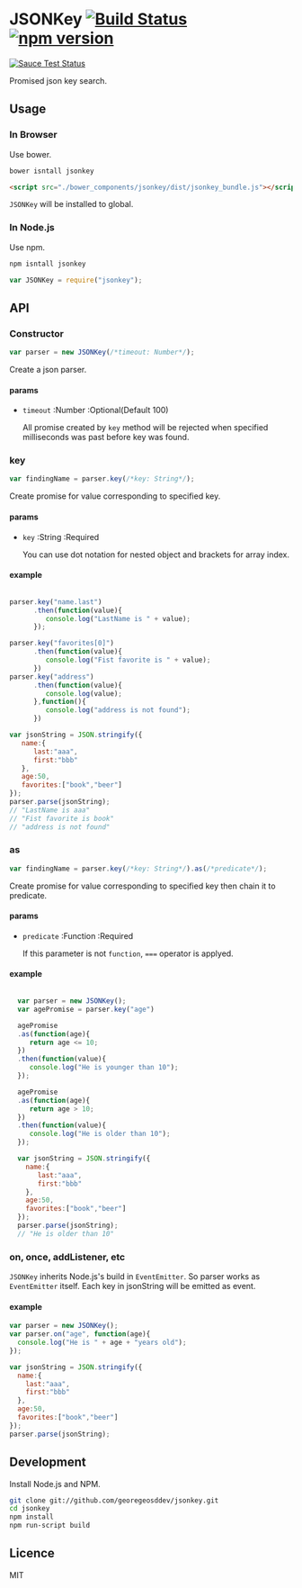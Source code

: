 # JSONKey [![Build Status](https://travis-ci.org/georgeOsdDev/jsonkey.svg?branch=master)](https://travis-ci.org/georgeOsdDev/jsonkey) [![npm version](https://badge.fury.io/js/jsonkey.svg)](http://badge.fury.io/js/jsonkey)

[![Sauce Test Status](https://saucelabs.com/browser-matrix/georgeosddev_jsonkey.svg)](https://saucelabs.com/u/georgeosddev_jsonkey)

Promised json key search.

## Usage

### In Browser

Use bower.
```bash
bower isntall jsonkey
```

```html
<script src="./bower_components/jsonkey/dist/jsonkey_bundle.js"></script>
```
`JSONKey` will be installed to global.


### In Node.js
Use npm.

```bash
npm isntall jsonkey
```

```javascript
var JSONKey = require("jsonkey");
```


## API

### Constructor

```javascript
var parser = new JSONKey(/*timeout: Number*/);
```
Create a json parser.

#### params

 * `timeout` :Number :Optional(Default 100)

   All promise created by `key` method will be rejected when specified milliseconds was past before key was found.

### key

```javascript
var findingName = parser.key(/*key: String*/);
```

Create promise for value corresponding to specified key.

#### params

 * `key` :String :Required

   You can use dot notation for nested object and brackets for array index.

#### example

```javascript

parser.key("name.last")
      .then(function(value){
         console.log("LastName is " + value);
      });

parser.key("favorites[0]")
      .then(function(value){
         console.log("Fist favorite is " + value);
      })
parser.key("address")
      .then(function(value){
         console.log(value);
      },function(){
         console.log("address is not found");
      })

var jsonString = JSON.stringify({
   name:{
      last:"aaa",
      first:"bbb"
   },
   age:50,
   favorites:["book","beer"]
});
parser.parse(jsonString);
// "LastName is aaa"
// "Fist favorite is book"
// "address is not found"
```

### as

```javascript
var findingName = parser.key(/*key: String*/).as(/*predicate*/);
```

Create promise for value corresponding to specified key then chain it to predicate.

#### params

* `predicate` :Function :Required

   If this parameter is not `function`, `===` operator is applyed.

#### example

```javascript

  var parser = new JSONKey();
  var agePromise = parser.key("age")

  agePromise
  .as(function(age){
     return age <= 10;
  })
  .then(function(value){
     console.log("He is younger than 10");
  });

  agePromise
  .as(function(age){
     return age > 10;
  })
  .then(function(value){
     console.log("He is older than 10");
  });

  var jsonString = JSON.stringify({
    name:{
       last:"aaa",
       first:"bbb"
    },
    age:50,
    favorites:["book","beer"]
  });
  parser.parse(jsonString);
  // "He is older than 10"
```

### on, once, addListener, etc

`JSONKey` inherits Node.js's build in `EventEmitter`.
So parser works as `EventEmitter` itself.
Each key in jsonString will be emitted as event.

#### example

```javascript
var parser = new JSONKey();
var parser.on("age", function(age){
  console.log("He is " + age + "years old");
});

var jsonString = JSON.stringify({
  name:{
    last:"aaa",
    first:"bbb"
  },
  age:50,
  favorites:["book","beer"]
});
parser.parse(jsonString);
```


## Development

Install Node.js and NPM.

```bash
git clone git://github.com/georegeosddev/jsonkey.git
cd jsonkey
npm install
npm run-script build
```


## Licence
MIT
